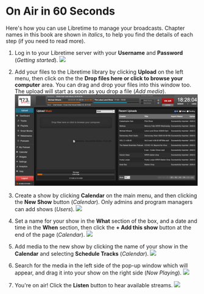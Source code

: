 # On Air in 60 Seconds

Here's how you can use Libretime to manage your broadcasts. Chapter names in
this book are shown in *italics*, to help you find the details of each step (if
you need to read more).

1. Log in to your Libretime server with your **Username** and **Password**
(*Getting started*).
![](static/Screenshot559-Log_in.png)

2. Add your files to the Libretime library by clicking **Upload** on the left
menu, then click on the the **Drop files here or click to browse your computer**
area. You can drag and drop your files into this window too. The upload will
start as soon as you drop a file (*Add media*).
![](static/Screenshot557-Select_files_a7GflUi.png)

3. Create a show by clicking **Calendar** on the main menu, and then clicking
the **New Show** button (*Calendar*). Only admins and program managers can add
shows (*Users*).
![](static/Screenshot558-Add_Show.png)

4. Set a name for your show in the **What** section of the box, and a date and
time in the **When** section, then click the **+ Add this show** button at the
end of the page (*Calendar*).
![](static/Screenshot560-Show_when.png)

5. Add media to the new show by clicking the name of your show in the
**Calendar** and selecting **Schedule Tracks** (*Calendar*).
![](static/Screenshot561-Add_show_content.png)

6. Search for the media in the left side of the pop-up window which will appear,
and drag it into your show on the right side (*Now Playing*).
![](static/Screenshot562-Drag_show_content.png)

7. You're on air! Click the **Listen** button to hear available streams.
![](static/Screenshot563-Listen.png)
